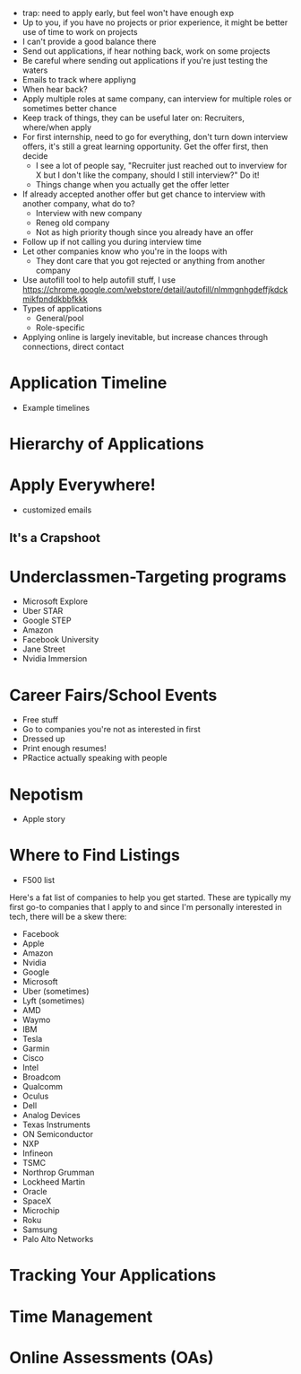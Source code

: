 
- trap: need to apply early, but feel won't have enough exp
- Up to you, if you have no projects or prior experience, it might be better use of time to work on projects
- I can't provide a good balance there
- Send out applications, if hear nothing back, work on some projects
- Be careful where sending out applications if you're just testing the waters
- Emails to track where appliyng
- When hear back?
- Apply multiple roles at same company, can interview for multiple roles or sometimes better chance
- Keep track of things, they can be useful later on: Recruiters, where/when apply
- For first internship, need to go for everything, don't turn down interview offers, it's still a great learning opportunity. Get the offer first, then decide
  - I see a lot of people say, "Recruiter just reached out to inverview for X but I don't like the company, should I still interview?" Do it!
  - Things change when you actually get the offer letter
- If already accepted another offer but get chance to interview with another company, what do to?
  - Interview with new company
  - Reneg old company
  - Not as high priority though since you already have an offer
- Follow up if not calling you during interview time
- Let other companies know who you're in the loops with
  - They dont care that you got rejected or anything from another company
- Use autofill tool to help autofill stuff, I use https://chrome.google.com/webstore/detail/autofill/nlmmgnhgdeffjkdckmikfpnddkbbfkkk
- Types of applications
  - General/pool
  - Role-specific
- Applying online is largely inevitable, but increase chances through connections, direct contact

# Application Timeline
- Example timelines
# Hierarchy of Applications

# Apply Everywhere!

- customized emails 

## It's a Crapshoot

# Underclassmen-Targeting programs

- Microsoft Explore
- Uber STAR
- Google STEP
- Amazon
- Facebook University
- Jane Street
- Nvidia Immersion

# Career Fairs/School Events

- Free stuff
- Go to companies you're not as interested in first
- Dressed up
- Print enough resumes!
- PRactice actually speaking with people

# Nepotism

- Apple story

# Where to Find Listings

- F500 list

Here's a fat list of companies to help you get started. These are typically my first go-to companies that I apply to and since I'm personally interested in tech, there will be a skew there:

- Facebook
- Apple
- Amazon
- Nvidia
- Google
- Microsoft
- Uber (sometimes)
- Lyft (sometimes)
- AMD
- Waymo
- IBM
- Tesla
- Garmin
- Cisco
- Intel
- Broadcom
- Qualcomm
- Oculus
- Dell
- Analog Devices
- Texas Instruments
- ON Semiconductor
- NXP
- Infineon
- TSMC
- Northrop Grumman
- Lockheed Martin
- Oracle
- SpaceX
- Microchip
- Roku
- Samsung
- Palo Alto Networks

# Tracking Your Applications

# Time Management

# Online Assessments (OAs)
